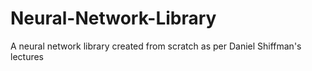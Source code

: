 # Neural-Network-Library
A neural network library created from scratch as per Daniel Shiffman's lectures
